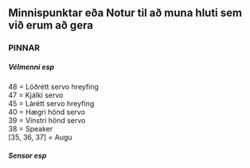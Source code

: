 ## Minnispunktar eða Notur til að muna hluti sem við erum að gera

### PINNAR

##### Vélmenni esp
48 = Lóðrétt servo hreyfing  
47 = Kjálki servo  
45 = Lárétt servo hreyfing  
40 = Hægri hönd servo  
39 = Vinstri hönd servo  
38 = Speaker  
[35, 36, 37] = Augu  

##### Sensor esp

